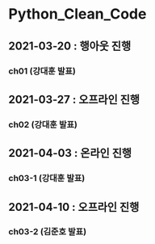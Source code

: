 # Python_Clean_Code

## 2021-03-20 : 행아웃 진행
### ch01 (강대훈 발표)

## 2021-03-27 : 오프라인 진행
### ch02 (강대훈 발표)

## 2021-04-03 : 온라인 진행
### ch03-1 (강대훈 발표)

## 2021-04-10 : 오프라인 진행
### ch03-2 (김준호 발표)
